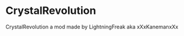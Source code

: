 CrystalRevolution
=================

CrystalRevolution a mod made by LightningFreak aka xXxKanemanxXx
